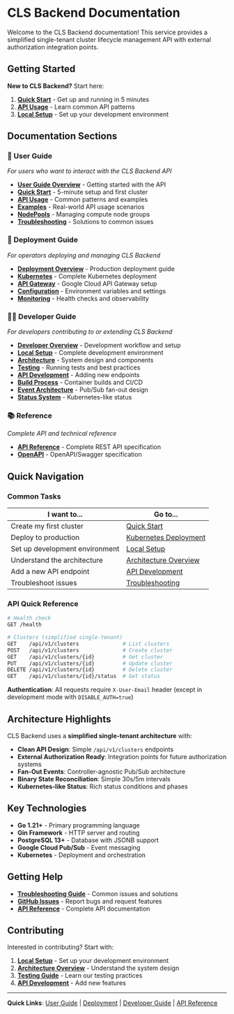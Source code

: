 # CLS Backend Documentation

Welcome to the CLS Backend documentation! This service provides a simplified single-tenant cluster lifecycle management API with external authorization integration points.

## Getting Started

**New to CLS Backend?** Start here:

1. **[Quick Start](user-guide/quick-start.md)** - Get up and running in 5 minutes
2. **[API Usage](user-guide/api-usage.md)** - Learn common API patterns
3. **[Local Setup](developer-guide/local-setup.md)** - Set up your development environment

## Documentation Sections

### 👤 User Guide
*For users who want to interact with the CLS Backend API*

- **[User Guide Overview](user-guide/README.md)** - Getting started with the API
- **[Quick Start](user-guide/quick-start.md)** - 5-minute setup and first cluster
- **[API Usage](user-guide/api-usage.md)** - Common patterns and examples
- **[Examples](user-guide/examples.md)** - Real-world API usage scenarios
- **[NodePools](user-guide/nodepools.md)** - Managing compute node groups
- **[Troubleshooting](user-guide/troubleshooting.md)** - Solutions to common issues

### 🚀 Deployment Guide
*For operators deploying and managing CLS Backend*

- **[Deployment Overview](deployment/README.md)** - Production deployment guide
- **[Kubernetes](deployment/kubernetes.md)** - Complete Kubernetes deployment
- **[API Gateway](deployment/api-gateway.md)** - Google Cloud API Gateway setup
- **[Configuration](deployment/configuration.md)** - Environment variables and settings
- **[Monitoring](deployment/monitoring.md)** - Health checks and observability

### 👩‍💻 Developer Guide
*For developers contributing to or extending CLS Backend*

- **[Developer Overview](developer-guide/README.md)** - Development workflow and setup
- **[Local Setup](developer-guide/local-setup.md)** - Complete development environment
- **[Architecture](developer-guide/architecture.md)** - System design and components
- **[Testing](developer-guide/testing.md)** - Running tests and best practices
- **[API Development](developer-guide/api-development.md)** - Adding new endpoints
- **[Build Process](developer-guide/build-process.md)** - Container builds and CI/CD
- **[Event Architecture](developer-guide/event-architecture.md)** - Pub/Sub fan-out design
- **[Status System](developer-guide/status-system.md)** - Kubernetes-like status

### 📚 Reference
*Complete API and technical reference*

- **[API Reference](reference/api.md)** - Complete REST API specification
- **[OpenAPI](reference/openapi.md)** - OpenAPI/Swagger specification

## Quick Navigation

### Common Tasks

| I want to... | Go to... |
|--------------|----------|
| Create my first cluster | [Quick Start](user-guide/quick-start.md) |
| Deploy to production | [Kubernetes Deployment](deployment/kubernetes.md) |
| Set up development environment | [Local Setup](developer-guide/local-setup.md) |
| Understand the architecture | [Architecture Overview](developer-guide/architecture.md) |
| Add a new API endpoint | [API Development](developer-guide/api-development.md) |
| Troubleshoot issues | [Troubleshooting](user-guide/troubleshooting.md) |

### API Quick Reference

```bash
# Health check
GET /health

# Clusters (simplified single-tenant)
GET    /api/v1/clusters              # List clusters
POST   /api/v1/clusters              # Create cluster
GET    /api/v1/clusters/{id}         # Get cluster
PUT    /api/v1/clusters/{id}         # Update cluster
DELETE /api/v1/clusters/{id}         # Delete cluster
GET    /api/v1/clusters/{id}/status  # Get status
```

**Authentication**: All requests require `X-User-Email` header (except in development mode with `DISABLE_AUTH=true`)

## Architecture Highlights

CLS Backend uses a **simplified single-tenant architecture** with:

- **Clean API Design**: Simple `/api/v1/clusters` endpoints
- **External Authorization Ready**: Integration points for future authorization systems
- **Fan-Out Events**: Controller-agnostic Pub/Sub architecture
- **Binary State Reconciliation**: Simple 30s/5m intervals
- **Kubernetes-like Status**: Rich status conditions and phases

## Key Technologies

- **Go 1.21+** - Primary programming language
- **Gin Framework** - HTTP server and routing
- **PostgreSQL 13+** - Database with JSONB support
- **Google Cloud Pub/Sub** - Event messaging
- **Kubernetes** - Deployment and orchestration

## Getting Help

- **[Troubleshooting Guide](user-guide/troubleshooting.md)** - Common issues and solutions
- **[GitHub Issues](https://github.com/your-org/cls-backend/issues)** - Report bugs and request features
- **[API Reference](reference/api.md)** - Complete API documentation

## Contributing

Interested in contributing? Start with:

1. **[Local Setup](developer-guide/local-setup.md)** - Set up your development environment
2. **[Architecture Overview](developer-guide/architecture.md)** - Understand the system design
3. **[Testing Guide](developer-guide/testing.md)** - Learn our testing practices
4. **[API Development](developer-guide/api-development.md)** - Add new features

---

**Quick Links**: [User Guide](user-guide/) | [Deployment](deployment/) | [Developer Guide](developer-guide/) | [API Reference](reference/api.md)